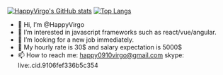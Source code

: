
<a href="">[![HappyVirgo's GitHub stats](https://github-readme-stats.vercel.app/api?username=happyvirgo&count_private=true&show_icons=true&show_icons=true&repo=github-readme-stats)](https://github.com/HappyVirgo/Drewnogrod)</a>
[![Top Langs](https://github-readme-stats.vercel.app/api/top-langs/?username=happyvirgo&layout=compact)](https://github.com/happyvirgo/github-readme-stats)
- 👋 Hi, I’m @HappyVirgo
- 👀 I’m interested in javascript frameworks such as react/vue/angular.
- 💞️ I’m looking for a new job immediately.
- 🤑 My hourly rate is 30$ and salary expectation is 5000$
- 📫 How to reach me: 
happy0910virgo@gmail.com
skype: live:.cid.9106fef336b5c354

<!---
HappyVirgo/HappyVirgo is a ✨ special ✨ repository because its `README.md` (this file) appears on your GitHub profile.
You can click the Preview link to take a look at your changes.
--->

